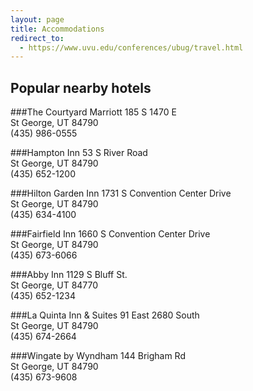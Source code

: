 ```yaml
---
layout: page
title: Accommodations
redirect_to:
  - https://www.uvu.edu/conferences/ubug/travel.html
---
```


## Popular nearby hotels

###The Courtyard Marriott 
185 S 1470 E                              
St George, UT 84790                                                            
(435) 986-0555                                     

###Hampton Inn
53 S River Road                                                            
St George, UT 84790                                                             
(435) 652-1200                                                                 

###Hilton Garden Inn 
1731 S Convention Center Drive                                           
St George, UT 84790                                                         
(435) 634-4100                                                                    
 
###Fairfield Inn
1660 S Convention Center Drive                                                    
St George, UT 84790                                                               
(435) 673-6066                                                                  

###Abby Inn
1129 S Bluff St.                                                               
St George, UT 84770                                                                    
(435) 652-1234                                                                      

###La Quinta Inn & Suites
91 East 2680 South                                                                     
St George, UT 84790                                                                   
(435) 674-2664                                                                      

###Wingate by Wyndham
144 Brigham Rd                                                                      
St George, UT 84790                                                                        
(435) 673-9608                                                                             
 
